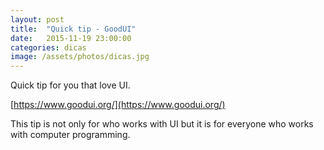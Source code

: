 ```yaml
---
layout: post
title:  "Quick tip - GoodUI"
date:   2015-11-19 23:00:00
categories: dicas
image: /assets/photos/dicas.jpg
---
```

Quick tip for you that love UI. 

[https://www.goodui.org/](https://www.goodui.org/)

This tip is not only for who works with UI but it is for everyone who works with computer programming.